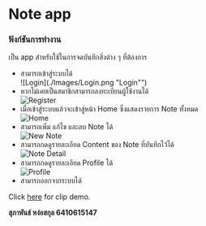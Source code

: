 # Note app

### ฟังก์ชันการทำงาน
เป็น app สำหรับใช้ในการจดบันทึกสิ่งต่าง ๆ ที่ต้องการ

- สามารถเข้าสู่ระบบได้\
![Login](./Images/Login.png "Login"")
- หากไม่เคยเป็นสมาชิกสามารถลงทะเบียนผู้ใช้งานได้\
![Register](./Images/Register.png "Register")
- เมื่อเข้าสู่ระบบแล้วจะเข้าสู่หน้า Home ซึ่งแสดงรายการ Note ทั้งหมด\
![Home](./Images/Home.png "Home")
- สามารถเพิ่ม แก้ไข และลบ Note ได้\
![New Note](./Images/NewNote.png "New Note")
- สามารถกดดูรายละเอียด Content ของ Note ที่บันทึกไว้ได้\
![์Note Detail](./Images/NoteDetail.png "Note Detail")
- สามารถกดดูรายละเอียด Profile ได้\
![Profile](./Images/Profile.png "Profile")
- สามารถออกจากระบบได้
   
Click [here](https://drive.google.com/file/d/1nCOqxi6WSP_FOcWWknndT2RV94nnNTzD/view?usp=sharing) for clip demo.

**สุภาพันธ์ หง่อสกุล 6410615147**
